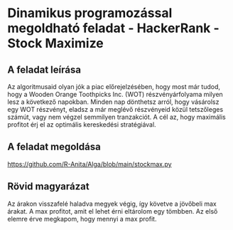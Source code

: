# Dinamikus programozással megoldható feladat - HackerRank - Stock Maximize
## A feladat leírása
Az algoritmusaid olyan jók a piac előrejelzésében, hogy most már tudod, hogy a Wooden Orange Toothpicks Inc. (WOT) részvényárfolyama milyen lesz a következő napokban. Minden nap dönthetsz arról, hogy vásárolsz egy WOT részvényt, eladsz a már meglévő részvényeid közül tetszőleges számút, 
vagy nem végzel semmilyen tranzakciót. A cél az, hogy maximális profitot érj el az optimális kereskedési stratégiával.
## A feladat megoldása
https://github.com/R-Anita/Alga/blob/main/stockmax.py
## Rövid magyarázat
Az árakon visszafelé haladva megyek végig, így követve a jövőbeli max árakat. A max profitot, amit el lehet érni eltárolom egy tömbben. Az első elemre érve megkapom, hogy mennyi a max profit.
